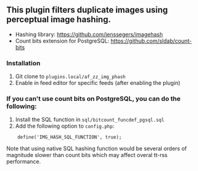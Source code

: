 ## This plugin filters duplicate images using perceptual image hashing.

* Hashing library: https://github.com/jenssegers/imagehash
* Count bits extension for PostgreSQL: https://github.com/sldab/count-bits

### Installation

1. Git clone to ``plugins.local/af_zz_img_phash``
2. Enable in feed editor for specific feeds (after enabling the plugin)

### If you can't use count bits on PostgreSQL, you can do the following:

1. Install the SQL function in `sql/bitcount_funcdef_pgsql.sql`
2. Add the following option to `config.php`:

```
	define('IMG_HASH_SQL_FUNCTION', true);
```

Note that using native SQL hashing function would be several orders of magnitude
slower than count bits which may affect overal tt-rss performance.
